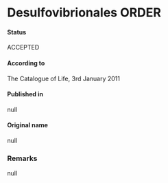 Desulfovibrionales ORDER
=======

#### Status
ACCEPTED

#### According to
The Catalogue of Life, 3rd January 2011

#### Published in
null

#### Original name
null

### Remarks
null